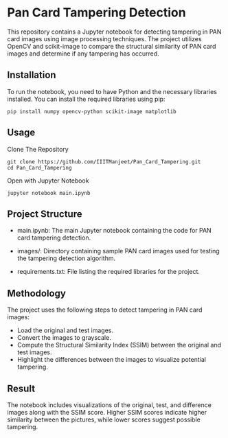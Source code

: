 # Pan Card Tampering Detection

This repository contains a Jupyter notebook for detecting tampering in PAN card images using image processing techniques. The project utilizes OpenCV and scikit-image to compare the structural similarity of PAN card images and determine if any tampering has occurred.

## Installation

To run the notebook, you need to have Python and the necessary libraries installed. You can install the required libraries using pip:

```
pip install numpy opencv-python scikit-image matplotlib
```
## Usage
Clone The Repository
```
git clone https://github.com/IIITManjeet/Pan_Card_Tampering.git
cd Pan_Card_Tampering
```
Open with Jupyter Notebook
```
jupyter notebook main.ipynb
```
## Project Structure
- main.ipynb: The main Jupyter notebook containing the code for PAN card tampering detection.
* images/: Directory containing sample PAN card images used for testing the tampering detection algorithm.
+ requirements.txt: File listing the required libraries for the project.

## Methodology 
The project uses the following steps to detect tampering in PAN card images:
- Load the original and test images.
- Convert the images to grayscale.
- Compute the Structural Similarity Index (SSIM) between the original and test images.
- Highlight the differences between the images to visualize potential tampering.

## Result
The notebook includes visualizations of the original, test, and difference images along with the SSIM score. Higher SSIM scores indicate higher similarity between the pictures, while lower scores suggest possible tampering.
